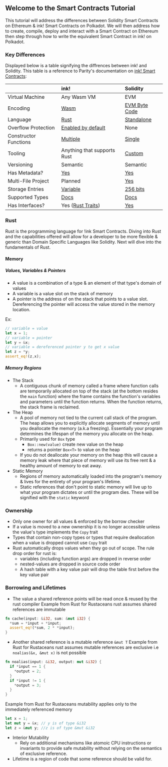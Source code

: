 ## Welcome to the Smart Contracts Tutorial
This tutorial will address the differences between Solidity Smart Contracts on Ethereum & ink! Smart Contracts on Polkadot. We will then address how to create, compile, deploy and interact with a Smart Contract on Ethereum then step through how to write the equivalent Smart Contract in ink! on Polkadot.


### Key Differences
Displayed below is a table signifying the diffrences between ink! and Solidity. This table is a reference to Parity's documentation on [ink! Smart Contracts](https://paritytech.github.io/ink-docs/ink-vs-solidity/):

<div class="comparison">

||ink!|Solidity|
|:---|:---|:---|
|Virtual Machine|Any Wasm VM|EVM|
|Encoding|[Wasm](https://rustwasm.github.io/docs/book/what-is-webassembly.html)|[EVM Byte Code](https://www.ethervm.io/)|
|Language|[Rust](https://paritytech.github.io/ink/ink_lang/index.html)|[Standalone](https://docs.soliditylang.org/en/latest/layout-of-source-files.html)|
|Overflow Protection|[Enabled by default](https://paritytech.github.io/ink-docs/faq#overflow-safety)|None|
|Constructor Functions|[Multiple](https://paritytech.github.io/ink-docs/macros-attributes/constructor)|[Single](https://docs.soliditylang.org/en/v0.8.9/contracts.html?highlight=constructor#constructors)|
|Tooling|Anything that supports Rust|[Custom](https://docs.soliditylang.org/en/v0.8.9/resources.html?highlight=tool#solidity-tools)|
|Versioning|Semantic|Semantic|
|Has Metadata?|[Yes](https://paritytech.github.io/ink-docs/getting-started/building-your-contract)|[Yes](https://docs.soliditylang.org/en/v0.8.9/metadata.html?highlight=metadata#contract-metadata)|
|Multi-File Project|Planned|[Yes](https://docs.soliditylang.org/en/v0.8.9/contracts.html?highlight=multiple#multiple-inheritance-and-linearization)|
|Storage Entries|[Variable](https://paritytech.github.io/ink-docs/datastructures/overview)|[256 bits](https://docs.soliditylang.org/en/v0.8.9/introduction-to-smart-contracts.html?highlight=256%20bit#storage-memory-and-the-stack)|
|Supported Types|[Docs](https://paritytech.github.io/ink-docs/basics/storing-values)|[Docs](https://docs.soliditylang.org/en/v0.8.9/types.html)|
|Has Interfaces?|Yes ([Rust Traits](https://paritytech.github.io/ink-docs/basics/trait-definitions))|[Yes](https://docs.soliditylang.org/en/v0.8.9/contracts.html?highlight=interface#interfaces)|

</div>

### Rust
Rust is the programming language for !ink Smart Contracts. Diving into Rust and the capabilities offered will allow for a developer to be more flexible & generic than Domain Specific Languages like Solidity. Next will dive into the fundamentals of Rust. 
#### Memory

##### Values, Variables & Pointers
- A value is a combination of a type & an element of that type's domain of values
- A variable is a value slot on the stack of memory
- A pointer is the address of on the stack that points to a value slot. Dereferencing the pointer will access the value stored in the memory location.

Ex:
```rust
// variable = value
let x = 1;
// variable = pointer
let y = &x;
// variable = dereferenced pointer y to get x value
let z = *y;
assert_eq!(z,x);
```

##### Memory Regions
- The Stack
  - A contiguous chunk of memory called a frame where function calls are temporarily allocated on top of the stack (at the bottom resides the `main` function) where the frame contains the function's variables and parameters until the function returns. When the function returns, the stack frame is reclaimed.
- The Heap
  - A pool of memory not tied to the current call stack of the program. The heap allows you to explicitly allocate segments of memory until you deallocate the memory (a.k.a freezing). Essentially your program determines the lifespan of the memory you allocate on the heap.
  - Primarily used for `Box` type
    - `Box::new(value)` create new value on the heap
    - returns a pointer `Box<T>` to value on the heap
  - If you do not deallocate your memory on the heap this will cause a memory leak where that piece of memory will use its free rent & a healthy amount of memory to eat away.
- Static Memory
  - Regions of memory automatically loaded into the program's memory & lives for the entirety of your program's lifetime.
  - Static references that don't point to static memory will live up to what your program dictates or until the program dies. These will be signified with the `static` keyword

### Ownership
- Only one owner for all values & enforced by the borrow checker
- If a value is moved to a new ownership it is no longer accessible unless the value's type implements the `Copy` trait
- Types that contain non-copy types or types that require deallocation when a value is dropped cannot use `Copy` trait
- Rust automatically drops values when they go out of scope. The rule drop order for rust is:
  - variables (including function args) are dropped in reverse order
  - nested-values are dropped in source code order
  - A hash table with a key value pair will drop the table first before the key value pair

### Borrowing and Lifetimes
- The value a shared reference points will be read once & reused by the rust compiler
Example from Rust for Rustaceans rust assumes shared references are immutable
```rust
fn cache(input: &i32, sum: &mut i32) {
  *sum = *input + *input;
  assert_eq!(*sum, 2 * *input);
}
```
- Another shared reference is a mutable reference `&mut T` 
Example from Rust for Rustaceans rust assumes mutable references are exclusive i.e `noalias(&x, &mut x)` is not possible
```rust
fn noalias(input: &i32, output: mut &i32) {
  if *input == 1 {
    *output = 2;
  }
  if *input != 1 {
    *output = 3;
  }
}
```
Example from Rust for Rustaceans mutability applies only to the immediately referenced memory
```rust
let x = 1;
let mut y = &x; // y is of type &i32
let z = &mut y; //z is of type &mut &i32
```
- Interior Mutability
  - Rely on additional mechanisms like atomoic CPU instructions or invariants to provide safe mutability without relying on the semantics of exclusive reference.
- Lifetime is a region of code that some reference should be valid for.